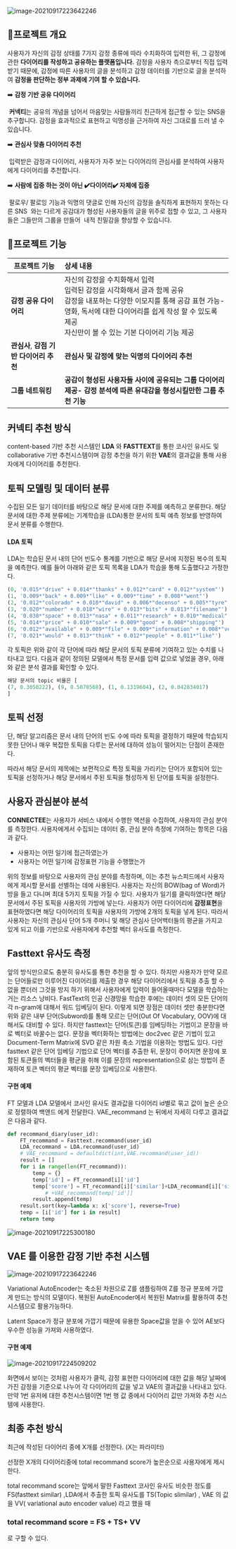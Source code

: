 ![image-20210917223642246](README.assets/main.png)

## 📄프로젝트 개요

사용자가 자신의 감정 상태를 7가지 감정 종류에 따라 수치화하여 입력한 뒤, 그 감정에 관한 **다이어리를 작성하고 공유하는 플랫폼입니다.** 
감정을 사용자 측으로부터 직접 입력받기 때문에, 감정에 따른 사용자의 글을 분석하고 감정 데이터를 기반으로 글을 분석하여 **감정을 판단하는 정부 과제에 기여 할 수 있습니다.** 

➡️ **감정 기반 공유 다이어리**

​    **커넥티**는 공유의 개념을 넘어서  마음맞는 사람들끼리 친근하게 접근할 수 있는 SNS을 추구합니다.
   감정을 효과적으로 표현하고 익명성을 근거하여 자신 그대로를 드러 낼 수 있습니다.

➡️ **관심사 맞춤 다이어리 추천**

​	  입력받은 감정과 다이어리, 사용자가 자주 보는 다이어리의 관심사를 분석하여 사용자에게 다이어리를 추천합니다.

➡️ **사람에 집중 하는 것이 아닌 ✔️다이어리✔️ 자체에 집중**

​	팔로우/ 팔로잉 기능과 익명의 댓글로 인해 자신의 감정을 솔직하게 표현하지 못하는 다른 SNS
​    와는 다르게 공감대가 형성된 사용자들의 글을 위주로 접할 수 있고, 그 사용자들은 그들만의 그룹을 만들어 
​    내적 친밀감을 향상할 수 있습니다.



## 🧷프로젝트 기능 

| 프로젝트 기능                           | 상세 내용                                                    |
| --------------------------------------- | :----------------------------------------------------------- |
| **감정 공유 다이어리**                  | 자신의 감정을 수치화해서 입력<br/>입력된 감정을 시각화해서 글과 함께 공유<br/>감정을 내포하는 다양한 이모지를 통해 공감 표현 가능- 영화, 독서에 대한 다이어리를 쉽게 작성 할 수 있도록 제공<br/>자신만이 볼 수 있는 기본 다이어리 기능 제공 |
| **관심사**, **감점 기반 다이어리 추천** | **관심사 및 감정에 맞는 익명의 다이어리 추천**               |
| **그룹 네트워킹**                       | **공감이 형성된 사용자들 사이에 공유되는 그룹 다이어리 제공- 감정 분석에 따른 유대감을 형성시킬만한 그룹 추천 기능** |



## 커넥티 추천 방식

content-based 기반 추천 시스템인 **LDA** 와 **FASTTEXT**를 통한 코사인 유사도 및 collaborative 기반 추천시스템이며 감정 추천을 하기 위한 **VAE**의 결과값을 통해 사용자에게 다이어리를 추천한다. 



## 토픽 모델링 및 데이터 분류

수집된 모든 일기 데이터를 바탕으로 해당 문서에 대한 주제를 예측하고 분류한다. 해당 문서에 대한 주제 분류에는 기계학습을 (LDA)통한 문서의 토픽 예측 정보를 반영하여 문서 분류를 수행한다.



#### LDA 토픽

LDA는 학습된 문서 내의 단어 빈도수 통계를 기반으로 해당 문서에 지정된 복수의 토픽을 예측한다. 
예를 들어 아래와 같은 토픽 목록을 LDA가 학습을 통해 도출했다고 가정한다.

```python
(0, '0.015*"drive" + 0.014*"thanks" + 0.012*"card" + 0.012*"system"')
(1, '0.009*"back" + 0.009*"like" + 0.009*"time" + 0.008*"went"')
(2, '0.012*"colorado" + 0.010*"david" + 0.006*"decenso" + 0.005*"tyre"')
(3, '0.020*"number" + 0.018*"wire" + 0.013*"bits" + 0.013*"filename"')
(4, '0.038*"space" + 0.013*"nasa" + 0.011*"research" + 0.010*"medical"')
(5, '0.014*"price" + 0.010*"sale" + 0.009*"good" + 0.008*"shipping"')
(6, '0.012*"available" + 0.009*"file" + 0.009*"information" + 0.008*"version"')
(7, '0.021*"would" + 0.013*"think" + 0.012*"people" + 0.011*"like"')

```

각 토픽은 위와 같이 각 단어에 따라 해당 문서의 토픽 분류에 기여하고 있는 수치를 나타내고 있다. 다음과 같이 정의된 모델에서 특정 문서를 입력 값으로 넣었을 경우, 아래와 같은 분석 결과를 확인할 수 있다.

```python
해당 문서의 topic 비율은 [
(7, 0.3050222), (9, 0.5070568), (1, 0.1319604), (2, 0.042834017)
]
```



## 토픽 선정

단, 해당 알고리즘은 문서 내의 단어의 빈도 수에 따라 토픽을 결정하기 때문에 학습되지 못한 단어나 매우 복잡한 토픽을 다루는 문서에 대하여 성능이 떨어지는 단점이 존재한다. 

따라서 해당 문서의 제목에는 보편적으로 특정 토픽을 가리키는 단어가 포함되어 있는 토픽을 선정하거나 해당 문서에서 주된 토픽을 형성하게 된 단어를 토픽을 설정한다.



## 사용자 관심분야 분석

**CONNECTEE**는 사용자가 서비스 내에서 수행한 액션을 수집하여, 사용자의 관심 분야를 측정한다. 사용자에게서 수집되는 데이터 중, 관심 분야 측정에 기여하는 항목은 다음과 같다.

- 사용자는 어떤 일기에 접근하였는가
- 사용자는 어떤 일기에 감정표현 기능을 수행했는가

위의 정보를 바탕으로 사용자의 관심 분야를 측정하며, 이는 추천 뉴스피드에서 사용자에게 제시할 문서를 선별하는 데에 사용된다.
사용자는 자신의 BOW(bag of Word)가방을 들고 다니며 최대 5가지 토픽을 가질 수 있다. 사용자가 일기를 클릭하였다면 해당 문서에서 주된 토픽을 사용자의 가방에 넣는다.
사용자가 어떤 다이어리에 **감정표현**을 표현하였다면 해당 다이어리의 토픽을 사용자의 가방에 2개의 토픽을 넣게 된다.
따라서 사용자는 자신의 관심사 단어 5개 주머니 및 해당 관심사 단어백터들의 평균을 가지고 있게 되고 이를 기반으로  사용자에게 추천할 벡터 유사도를 측정한다.



## Fasttext 유사도 측정

앞의 방식만으로도 충분히 유사도를 통한 추천을 할 수 있다. 하지만 사용자가 만약 모르는 단어들로만 이루어진 다이어리를 제출한 경우 해당 다이어리에서 토픽을 추출 할 수 없을 뿐더러 그것을 방지 하기 위해서 사용자에게 입력이 들어올때마다 모델을 학습하는 거는 리소스 낭비다.
FastText의 인공 신경망을 학습한 후에는 데이터 셋의 모든 단어의 각 n-gram에 대해서 워드 임베딩이 된다. 이렇게 되면 장점은 데이터 셋만 충분한다면 위와 같은 내부 단어(Subword)를 통해 모르는 단어(Out Of Vocabulary, OOV)에 대해서도 대비할 수 있다.
하지만  fasttext는 단어(토큰)를 임베딩하는 기법이고 문장을 바로 벡터로 바꿀수는 없다. 문장을 벡터화하는 방법에는 doc2vec 같은 기법이 있고 Document-Term Matrix에 SVD 같은 차원 축소 기법을 이용하는 방법도 있다. 다만 fasttext 같은 단어 임베딩 기법으로 단어 벡터를 추출한 뒤, 문장이 주어지면 문장에 포함된 토큰들의 벡터들을 평균을 취해 이를 문장의 representation으로 삼는 방법이 존재하여 토큰 벡터의 평균 벡터를 문장 임베딩으로 사용한다.

#### 구현 예제

FT 모델과 LDA 모델에서 코사인 유사도 결과값을 다이어리 id별로 묶고 값이 높은 순으로 정렬하여 백앤드 에게 전달한다.
VAE_recommand 는 뒤에서 자세히 다루고 결과값은 다음과 같다.

```python
def recommand_diary(user_id):
    FT_recommand = Fasttext.recommand(user_id)
    LDA_recommand = LDA.recommand(user_id)
    # VAE_recommand = defaultdict(int,VAE.recommand(user_id))
    result = []
    for i in range(len(FT_recommand)):
        temp = {}
        temp['id'] = FT_recommand[i]['id']
        temp['score'] = FT_recommand[i]['similar']+LDA_recommand[i]['similar']
            # +VAE_recommand[temp['id']]
        result.append(temp)
    result.sort(key=lambda x: x['score'], reverse=True)
    temp = [i['id'] for i in result]
    return temp
```

![image-20210917225300180](README.assets/image-20210917225300180.png)



## **VAE 를 이용한 감정 기반 추천 시스템**

![image-20210917223642246](README.assets/image-20210917223642246.png)

Variational AutoEncoder는 축소된 차원으로 Z를 샘플링하여 Z를 정규 분포에 가깝게 만드는 방식의 모델이다.  복원된 AutoEncoder에서 복원된 Matrix를 활용하여 추천시스템으로 활용가능하다. 

Latent Space가 정규 분포에 가깝기 때문에 유용한 Space값을 얻을 수 있어 AE보다 우수한 성능을 가져와 사용하였다.

#### 구현 예제

![image-20210917224509202](README.assets/image-20210917224509202.png)

화면에서 보이는 것처럼 사용자가 클릭, 감정 표현한 다이어리에 대한 값을 해당 날짜에 가진 감정을 기준으로 나누어 각 다이어리의 값을 넣고 VAE의 결과값을 나타내고 있다. 만약 1번 유저에 대한 추천시스템이면 1번 행 값 중에서 다이어리 값만 가져와 추천 시스템에 사용한다. 

## 최종 추천 방식

최근에 작성된 다이어리 중에 X개를 선정한다. (X는 파라미터)

선정한 X개의 다이어리중에 total recommand score가 높은순으로 사용자에게 제시한다.

total recommand score는 앞에서 말한 Fasttext 코사인 유사도 비슷한 정도를 FS(fasttext similar) ,LDA에서 추출한 토픽 유사도를 TS(Topic slimilar) , VAE 의 값을 VV( variational auto encoder value) 라고 했을 때

### total recommand score = FS + TS\+ VV

로 구할 수 있다.



